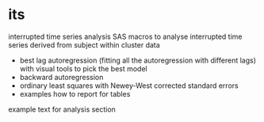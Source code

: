 # its
interrupted time series analysis
SAS macros to analyse interrupted time series derived from subject within cluster data
* best lag autoregression (fitting all the autoregression with different lags) with visual tools to pick the best model 
* backward autoregression
* ordinary least squares with Newey-West corrected standard errors
* examples how to report for tables


example text for analysis section


